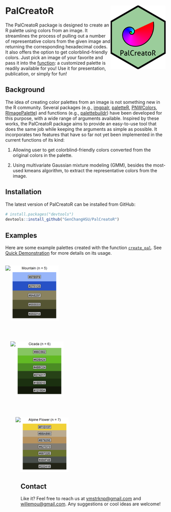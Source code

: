
# PalCreatoR <img src = "man/figures/Hex Sticker.png" align = "right" height = "200" />

<!-- badges: start -->

<!-- badges: end -->

The PalCreatoR package is designed to create an R palette using colors
from an image. It streamlines the process of pulling out a number of
representative colors from the given image and returning the
corresponding hexadecimal codes. It also offers the option to get
colorblind-friendly colors. Just pick an image of your favorite and pass
it into the
[function](https://genchanghsu.github.io/PalCreatoR/reference/create_pal.html):
a customized palette is readily available for you\! Use it for
presentation, publication, or simply for fun\!

## Background

The idea of creating color palettes from an image is not something new
in the R community. Several packages (e.g.,
[imgpalr](https://cran.rstudio.com/web/packages/imgpalr/index.html),
[paletteR](https://github.com/AndreaCirilloAC/paletter),
[PNWColors](https://github.com/jakelawlor/PNWColors),
[RImagePalette](https://cran.r-project.org/web/packages/RImagePalette/index.html))
and functions (e.g.,
[palettebuildr](https://gist.github.com/jonesor/1818babb03783dc41a1a))
have been developed for this purpose, with a wide range of arguments
available. Inspired by these works, the PalCreatoR package aims to
provide an easy-to-use tool that does the same job while keeping the
arguments as simple as possible. It incorporates two features that have
so far not yet been implemented in the current functions of its kind:

</p>

<p>

1)  Allowing user to get colorblind-friendly colors converted from the
    original colors in the palette.

</p>

<p>

2)  Using multivariate Gaussian mixture modeling (GMM), besides the
    most-used kmeans algorithm, to extract the representative colors
    from the image.

## Installation

The latest version of PalCreatoR can be installed from GitHub:

``` r
# install.packages("devtools")
devtools::install_github("GenChangHSU/PalCreatoR")
```

## Examples

Here are some example palettes created with the function
[`create_pal`](https://genchanghsu.github.io/PalCreatoR/reference/create_pal.html).
See [Quick
Demonstration](https://genchanghsu.github.io/PalCreatoR/articles/Quick_Demonstration.html)
for more details on its usage.

<br>

<img src = "inst/Mountain.JPG" align = "left" height = "300" />
<img src="man/figures/README-palette example 1-1.png" width="30%" />

<br> <br>

<img src = "inst/Cicada.JPG" align = "left" height = "300" />
<img src="man/figures/README-palette example 2-1.png" width="30%" />

<br> <br>

<img src = "inst/Alpine Flower.JPG" align = "left" height = "300" />
<img src="man/figures/README-palette example 3-1.png" width="30%" />

<br>

## Contact

Like it? Feel free to reach us at <ymstrknp@gmail.com> and
<willemou@gmail.com>. Any suggestions or cool ideas are welcome\!
